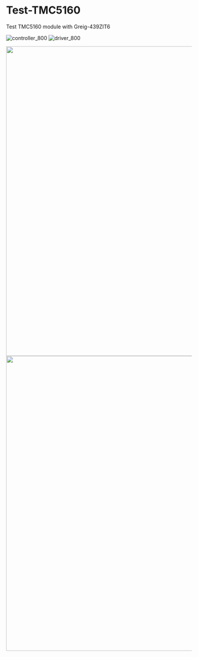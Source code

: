 # Test-TMC5160
Test TMC5160 module with Greig-439ZIT6

![controller_800](https://user-images.githubusercontent.com/29155564/100048562-73d0de00-2e58-11eb-9293-cc44cecc7f6e.png ':size=200')
![driver_800](https://user-images.githubusercontent.com/29155564/100048567-75020b00-2e58-11eb-973d-daf41b9e2fb4.png)

<img src="https://user-images.githubusercontent.com/29155564/100048562-73d0de00-2e58-11eb-9293-cc44cecc7f6e.png" width="840"/>
<img src="https://user-images.githubusercontent.com/29155564/100048567-75020b00-2e58-11eb-973d-daf41b9e2fb4.png" width="800"/>

